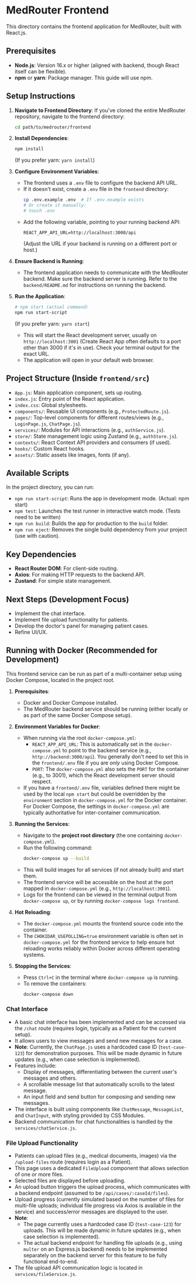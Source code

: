 # MedRouter Frontend

This directory contains the frontend application for MedRouter, built with React.js.

## Prerequisites

*   **Node.js**: Version 16.x or higher (aligned with backend, though React itself can be flexible).
*   **npm** or **yarn**: Package manager. This guide will use npm.

## Setup Instructions

1.  **Navigate to Frontend Directory**:
    If you've cloned the entire MedRouter repository, navigate to the frontend directory:
    ```bash
    cd path/to/medrouter/frontend
    ```

2.  **Install Dependencies**:
    ```bash
    npm install
    ```
    (If you prefer yarn: `yarn install`)

3.  **Configure Environment Variables**:
    *   The frontend uses a `.env` file to configure the backend API URL.
    *   If it doesn't exist, create a `.env` file in the `frontend` directory:
        ```bash
        cp .env.example .env  # If .env.example exists
        # Or create it manually:
        # touch .env
        ```
    *   Add the following variable, pointing to your running backend API:
        ```
        REACT_APP_API_URL=http://localhost:3000/api
        ```
        (Adjust the URL if your backend is running on a different port or host.)

4.  **Ensure Backend is Running**:
    *   The frontend application needs to communicate with the MedRouter backend. Make sure the backend server is running. Refer to the `backend/README.md` for instructions on running the backend.

5.  **Run the Application**:
    ```bash
    # npm start (actual command)
    npm run start-script
    ```
    (If you prefer yarn: `yarn start`)
    *   This will start the React development server, usually on `http://localhost:3001` (Create React App often defaults to a port other than 3000 if it's in use). Check your terminal output for the exact URL.
    *   The application will open in your default web browser.

## Project Structure (Inside `frontend/src`)

*   `App.js`: Main application component, sets up routing.
*   `index.js`: Entry point of the React application.
*   `index.css`: Global stylesheets.
*   `components/`: Reusable UI components (e.g., `ProtectedRoute.js`).
*   `pages/`: Top-level components for different routes/views (e.g., `LoginPage.js`, `ChatPage.js`).
*   `services/`: Modules for API interactions (e.g., `authService.js`).
*   `store/`: State management logic using Zustand (e.g., `authStore.js`).
*   `contexts/`: React Context API providers and consumers (if used).
*   `hooks/`: Custom React hooks.
*   `assets/`: Static assets like images, fonts (if any).

## Available Scripts

In the project directory, you can run:

*   `npm run start-script`: Runs the app in development mode. (Actual: npm start)
*   `npm test`: Launches the test runner in interactive watch mode. (Tests need to be written)
*   `npm run build`: Builds the app for production to the `build` folder.
*   `npm run eject`: Removes the single build dependency from your project (use with caution).

## Key Dependencies

*   **React Router DOM**: For client-side routing.
*   **Axios**: For making HTTP requests to the backend API.
*   **Zustand**: For simple state management.

## Next Steps (Development Focus)

*   Implement the chat interface.
*   Implement file upload functionality for patients.
*   Develop the doctor's panel for managing patient cases.
*   Refine UI/UX.
## Running with Docker (Recommended for Development)

This frontend service can be run as part of a multi-container setup using Docker Compose, located in the project root.

1.  **Prerequisites**:
    *   Docker and Docker Compose installed.
    *   The MedRouter backend service should be running (either locally or as part of the same Docker Compose setup).

2.  **Environment Variables for Docker**:
    *   When running via the root `docker-compose.yml`:
        *   `REACT_APP_API_URL`: This is automatically set in the `docker-compose.yml` to point to the backend service (e.g., `http://backend:3000/api`). You generally don't need to set this in the `frontend/.env` file if you are *only* using Docker Compose.
        *   `PORT`: The `docker-compose.yml` also sets the `PORT` for the container (e.g., to 3001), which the React development server should respect.
    *   If you have a `frontend/.env` file, variables defined there might be used by the local `npm start` but could be overridden by the `environment` section in `docker-compose.yml` for the Docker container. For Docker Compose, the settings in `docker-compose.yml` are typically authoritative for inter-container communication.

3.  **Running the Services**:
    *   Navigate to the **project root directory** (the one containing `docker-compose.yml`).
    *   Run the following command:
        ```bash
        docker-compose up --build
        ```
    *   This will build images for all services (if not already built) and start them.
    *   The frontend service will be accessible on the host at the port mapped in `docker-compose.yml` (e.g., `http://localhost:3001`).
    *   Logs for the frontend can be viewed in the terminal output from `docker-compose up`, or by running `docker-compose logs frontend`.

4.  **Hot Reloading**:
    *   The `docker-compose.yml` mounts the frontend source code into the container.
    *   The `CHOKIDAR_USEPOLLING=true` environment variable is often set in `docker-compose.yml` for the frontend service to help ensure hot reloading works reliably within Docker across different operating systems.

5.  **Stopping the Services**:
    *   Press `Ctrl+C` in the terminal where `docker-compose up` is running.
    *   To remove the containers:
        ```bash
        docker-compose down
        ```


### Chat Interface

*   A basic chat interface has been implemented and can be accessed via the `/chat` route (requires login, typically as a Patient for the current setup).
*   It allows users to view messages and send new messages for a case.
*   **Note**: Currently, the `ChatPage.js` uses a hardcoded case ID (`test-case-123`) for demonstration purposes. This will be made dynamic in future updates (e.g., when case selection is implemented).
*   Features include:
    *   Display of messages, differentiating between the current user's messages and others.
    *   A scrollable message list that automatically scrolls to the latest message.
    *   An input field and send button for composing and sending new messages.
*   The interface is built using components like `ChatMessage`, `MessageList`, and `ChatInput`, with styling provided by CSS Modules.
*   Backend communication for chat functionalities is handled by the `services/chatService.js`.


### File Upload Functionality

*   Patients can upload files (e.g., medical documents, images) via the `/upload-files` route (requires login as a Patient).
*   This page uses a dedicated `FileUpload` component that allows selection of one or more files.
*   Selected files are displayed before uploading.
*   An upload button triggers the upload process, which communicates with a backend endpoint (assumed to be `/api/cases/:caseId/files`).
*   Upload progress (currently simulated based on the number of files for multi-file uploads; individual file progress via Axios is available in the service) and success/error messages are displayed to the user.
*   **Note**:
    *   The page currently uses a hardcoded case ID (`test-case-123`) for uploads. This will be made dynamic in future updates (e.g., when case selection is implemented).
    *   The actual backend endpoint for handling file uploads (e.g., using `multer` on an Express.js backend) needs to be implemented separately on the backend server for this feature to be fully functional end-to-end.
*   The file upload API communication logic is located in `services/fileService.js`.
